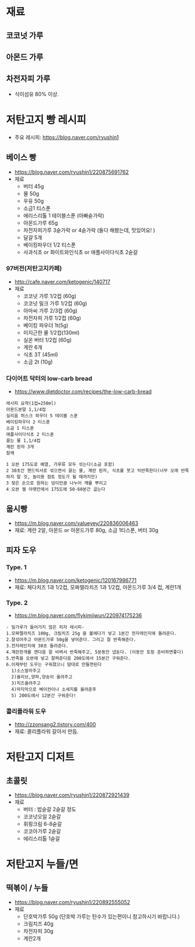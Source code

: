 # 재료

## 코코넛 가루

## 아몬드 가루

## 차전자피 가루
* 식이섬유 80% 이상.

# 저탄고지 빵 레시피

* 주요 레시피: https://blog.naver.com/ryushin1

## 베이스 빵
* https://blog.naver.com/ryushin1/220875691762
* 재료
  * 버터 45g
  * 물 50g
  * 우유 50g
  * 소금1 티스푼 
  * 에리스리톨 1 테이블스푼 (아빠숟가락)
  * 아몬드가루 65g
  * 차전자피가루 3숟가락 or 4숟가락 (둘다 해봤는데, 맛있어요! )
  * 달걀 5개
  * 베이킹파우더 1/2 티스푼 
  * 사과식초 or 화이트와인식초 or 애플사이다식초 2숟갈
 
### 97버전(저탄고지카페)
* http://cafe.naver.com/ketogenic/140717
* 재료
  * 코코넛 가루 1/2컵 (60g)
  * 코코넛 밀크 가루 1/2컵 (60g)
  * 아마씨 가루 2/3컵 (60g)
  * 차전자피 가루 1/2컵 (60g)
  * 베이킹 파우더 1t(5g)
  * 미지근한 물 1/2컵(130ml)
  * 실온 버터 1/2컵 (60g)
  * 계란 6개
  * 식초 3T (45ml)
  * 소금 2t (10g)
  
### 다이어트 닥터의 low-carb bread

* https://www.dietdoctor.com/recipes/the-low-carb-bread

```
레시피 요약(1컵=250ml)
아몬드분말 1,1/4컵
실리움 허스크 파우더 5 테이블 스푼
베이킹파우더 2 티스푼
소금 1 티스푼
애플사이다식초 2 티스푼
끓는 물 1,1/4컵
계란 흰자 3개
참깨

1 오븐 175도로 예열, 가루류 모두 섞는다(소금 포함)
2 30초간 핸드믹서로 섞으면서 끓는 물, 계란 흰자, 식초를 붓고 익반죽한다(너무 오래 반죽하지 말 것, 놀이용 점토 정도가 될 때까지만)
3 젖은 손으로 원하는 덩이만큼 나누어 깨를 뿌리고
4 오븐 젤 아랫칸에서 175도에 50-60분간 굽는다
```

## 웁시빵
* https://m.blog.naver.com/valueyey/220836006463
* 재료: 계란 2알, 아몬드 or 아몬드가루 80g, 소금 1티스푼, 버터 30g


## 피자 도우
### Type. 1
* https://m.blog.naver.com/ketogenic/120167986771
* 재료:  체다치즈 1과 1/2컵, 모짜렐라치즈 1과 1/2컵, 아몬드가루 3/4 컵, 계란1개

### Type. 2
* https://m.blog.naver.com/flykimjiwun/220974175236

```
- 밀가루가 들어가지 않은 피자 레시피-
1.모짜렐라치즈 100g, 크림치즈 25g 을 볼에다가 넣고 1분간 전자레인지에 돌려준다.
2.잘섞어주고 아몬드가루 50g을 넣어준다. 그리고 잘 반죽해준다.
3.전자레인지에 30초 돌려준다.
4.계란한개를 깬다음 잘 비벼서 반죽해주고, 5분동안 냅둔다. (이동안 토핑 준비하면좋다)
5.반죽을 오븐에 넣고 잘펴준다음 200도에서 15분간 구워준다.
6.이제부턴 도우는 구워졌으니 맘대로 만들면된다
  1)소스발라주고
  2)올리브,양파,양송이 올려주고
  3)치즈올려주고
  4)마지막으로 베이컨이나 소세지를 올려준후
  5) 200도에서 12분간 구워준다!
```

### 콜리플라워 도우
* http://zzonsang2.tistory.com/400
* 재료: 콜리플라워 갈아서 만듬.

# 저탄고지 디저트

## 초콜릿
* https://blog.naver.com/ryushin1/220872921439
* 재료
  * 버터 : 밥숟갈 2숟갈 정도
  * 코코넛오일 2숟갈
  * 휘핑크림 6-8숟갈
  * 코코아가루 2숟갈
  * 에리스리톨 1숟갈

# 저탄고지 누들/면

## 떡볶이 / 누들
* https://blog.naver.com/ryushin1/220892555052
* 재료
  * 단호박가루 50g (단호박 가루는 탄수가 있는편이니 참고하시기 바랍니다.) 
  * 크림치즈 40g
  * 차전자피 30g
  * 계란2개


